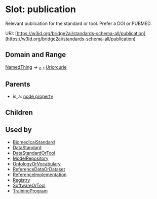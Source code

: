 
# Slot: publication


Relevant publication for the standard or tool. Prefer a DOI or PUBMED.

URI: [https://w3id.org/bridge2ai/standards-schema-all/publication](https://w3id.org/bridge2ai/standards-schema-all/publication)


## Domain and Range

[NamedThing](NamedThing.md) &#8594;  <sub>0..1</sub> [Uriorcurie](types/Uriorcurie.md)

## Parents

 *  is_a: [node property](node_property.md)

## Children


## Used by

 * [BiomedicalStandard](BiomedicalStandard.md)
 * [DataStandard](DataStandard.md)
 * [DataStandardOrTool](DataStandardOrTool.md)
 * [ModelRepository](ModelRepository.md)
 * [OntologyOrVocabulary](OntologyOrVocabulary.md)
 * [ReferenceDataOrDataset](ReferenceDataOrDataset.md)
 * [ReferenceImplementation](ReferenceImplementation.md)
 * [Registry](Registry.md)
 * [SoftwareOrTool](SoftwareOrTool.md)
 * [TrainingProgram](TrainingProgram.md)
